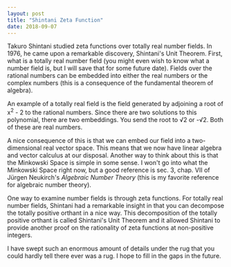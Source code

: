 ```yaml
---
layout: post
title: "Shintani Zeta Function"
date: 2018-09-07
---
```


Takuro Shintani studied zeta functions over totally real number fields. In 1976, he came upon a remarkable discovery, Shintani's Unit Theorem. First, what is a totally real number field (you might even wish to know what a number field is, but I will save that for some future date). Fields over the rational numbers can be embedded into either the real numbers or the complex numbers (this is a consequence of the fundamental theorem of algebra).

An example of a totally real field is the field generated by adjoining a root of x<sup>2</sup> - 2 to the rational numbers. Since there are two solutions to this polynomial, there are two embeddings. You send the root to &#8730;2 or -&#8730;2. Both of these are real numbers.

A nice consequence of this is that we can embed our field into a two-dimensional real vector space. This means that we now have linear algebra and vector calculus at our disposal. Another way to think about this is that the Minkowski Space is simple in some sense. I won't go into what the Minkowski Space right now, but a good reference is sec. 3, chap. VII of J&#252;rgen Neukirch's <i>Algebraic Number Theory</i> (this is my favorite reference for algebraic number theory).

One way to examine number fields is through zeta functions. For totally real number fields, Shintani had a remarkable insight in that you can decompose the totally positive orthant in a nice way. This decomposition of the totally positive orthant is called Shintani's Unit Theorem and it allowed Shintani to provide another proof on the rationality of zeta functions at non-positive integers.

I have swept such an enormous amount of details under the rug that you could hardly tell there ever was a rug. I hope to fill in the gaps in the future.
